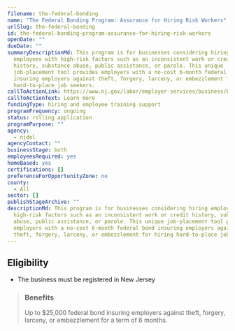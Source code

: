 ```yaml
---
filename: the-federal-bonding
name: "The Federal Bonding Program: Assurance for Hiring Risk Workers"
urlSlug: the-federal-bonding
id: the-federal-bonding-program-assurance-for-hiring-risk-workers
openDate: ""
dueDate: ""
summaryDescriptionMd: This program is for businesses considering hiring
  employees with high-risk factors such as an inconsistent work or credit
  history, substance abuse, public assistance, or parole. This unique
  job-placement tool provides employers with a no-cost 6-month federal bond
  insuring employers against theft, forgery, larceny, or embezzlement for hiring
  hard-to-place job seekers.
callToActionLink: https://www.nj.gov/labor/employer-services/business/businessprograms.shtml?open=specialty
callToActionText: Learn more
fundingType: hiring and employee training support
programFrequency: ongoing
status: rolling application
programPurpose: ""
agency:
  - njdol
agencyContact: ""
businessStage: both
employeesRequired: yes
homeBased: yes
certifications: []
preferenceForOpportunityZone: no
county:
  - All
sector: []
publishStageArchive: ""
descriptionMd: This program is for businesses considering hiring employees with
  high-risk factors such as an inconsistent work or credit history, substance
  abuse, public assistance, or parole. This unique job-placement tool provides
  employers with a no-cost 6-month federal bond insuring employers against
  theft, forgery, larceny, or embezzlement for hiring hard-to-place job seekers.
---
```


## Eligibility

- The business must be registered in New Jersey

> ### Benefits
>
> Up to $25,000 federal bond insuring employers against theft, forgery, larceny, or embezzlement for a term of 6 months.
